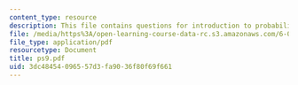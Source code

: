 ```yaml
---
content_type: resource
description: This file contains questions for introduction to probability.
file: /media/https%3A/open-learning-course-data-rc.s3.amazonaws.com/6-042j-mathematics-for-computer-science-fall-2005/3dc48454096557d3fa9036f80f69f661_ps9.pdf
file_type: application/pdf
resourcetype: Document
title: ps9.pdf
uid: 3dc48454-0965-57d3-fa90-36f80f69f661
---
```


